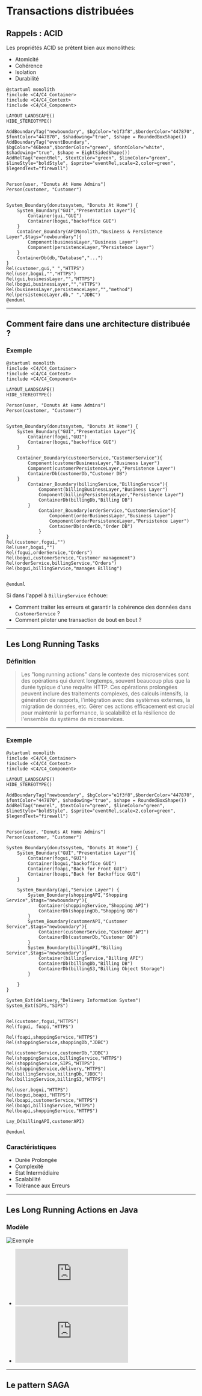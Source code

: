 # Transactions distribuées
## Rappels : ACID

Les propriétés ACID se prêtent bien aux monolithes:

* Atomicité
* Cohérence
* Isolation
* Durabilité

```plantuml
@startuml monolith
!include <C4/C4_Container>
!include <C4/C4_Context>
!include <C4/C4_Component>

LAYOUT_LANDSCAPE()
HIDE_STEREOTYPE()

AddBoundaryTag("newboundary", $bgColor="e1f3f8",$borderColor="447870", $fontColor="447870", $shadowing="true", $shape = RoundedBoxShape())
AddBoundaryTag("eventBoundary", $bgColor="46beaa",$borderColor="green", $fontColor="white", $shadowing="true", $shape = EightSidedShape())
AddRelTag("eventRel", $textColor="green", $lineColor="green", $lineStyle="boldStyle", $sprite="eventRel,scale=2,color=green", $legendText="firewall")


Person(user, "Donuts At Home Admins")
Person(customer, "Customer")


System_Boundary(donutssystem, "Donuts At Home") {
    System_Boundary("GUI","Presentation Layer"){
        Container(gui,"GUI")
        Container(bogui,"backoffice GUI")
    }
    Container_Boundary(APIMonolith,"Business & Persistence Layer",$tags="newboundary"){
        Component(businessLayer,"Business Layer")
        Component(persistenceLayer,"Persistence Layer")
    }
    ContainerDb(db,"Database","...")
}
Rel(customer,gui," ","HTTPS")
Rel(user,bogui,"","HTTPS")
Rel(gui,businessLayer,"","HTTPS")
Rel(bogui,businessLayer,"","HTTPS")
Rel(businessLayer,persistenceLayer,"","method")
Rel(persistenceLayer,db," ","JDBC")
@enduml

```



--- 

## Comment faire dans une architecture distribuée ?
### Exemple


```plantuml
@startuml monolith
!include <C4/C4_Container>
!include <C4/C4_Context>
!include <C4/C4_Component>

LAYOUT_LANDSCAPE()
HIDE_STEREOTYPE()

Person(user, "Donuts At Home Admins")
Person(customer, "Customer")


System_Boundary(donutssystem, "Donuts At Home") {
    System_Boundary("GUI","Presentation Layer"){
        Container(fogui,"GUI")
        Container(bogui,"backoffice GUI")
    }

    Container_Boundary(customerService,"CustomerService"){
        Component(customerBusinessLayer,"Business Layer")
        Component(customerPersistenceLayer,"Persistence Layer")
        ContainerDb(customerDb,"Customer DB")
    }
        Container_Boundary(billingService,"BillingService"){
            Component(billingBusinessLayer,"Business Layer")
            Component(billingPersistenceLayer,"Persistence Layer")
            ContainerDb(billingDb,"Billing DB")
        }
            Container_Boundary(orderService,"CustomerService"){
                Component(orderBusinessLayer,"Business Layer")
                Component(orderPersistenceLayer,"Persistence Layer")
                ContainerDb(orderDb,"Order DB")
            }
}
Rel(customer,fogui,"")
Rel(user,bogui,"")
Rel(fogui,orderService,"Orders")
Rel(bogui,customerService,"Customer management")
Rel(orderService,billingService,"Orders")
Rel(bogui,billingService,"manages Billing")


@enduml

```

<span v-click>Si dans l'appel à ``BillingService`` échoue:</span>
* <span v-click>Comment traiter les erreurs et garantir la cohérence des données dans ``CustomerService`` ?</span>
* <span v-click>Comment piloter une transaction de bout en bout ?</span> 

---

## Les Long Running Tasks

### Définition

> Les "long running actions" dans le contexte des microservices sont des opérations qui durent longtemps, souvent beaucoup plus que la durée typique d'une requête HTTP. Ces opérations prolongées peuvent inclure des traitements complexes, des calculs intensifs, la génération de rapports, l'intégration avec des systèmes externes, la migration de données, etc. Gérer ces actions efficacement est crucial pour maintenir la performance, la scalabilité et la résilience de l'ensemble du système de microservices.

---

### Exemple

```plantuml
@startuml monolith
!include <C4/C4_Container>
!include <C4/C4_Context>
!include <C4/C4_Component>

LAYOUT_LANDSCAPE()
HIDE_STEREOTYPE()

AddBoundaryTag("newboundary", $bgColor="e1f3f8",$borderColor="447870", $fontColor="447870", $shadowing="true", $shape = RoundedBoxShape())
AddRelTag("newrel", $textColor="green", $lineColor="green", $lineStyle="boldStyle", $sprite="eventRel,scale=2,color=green", $legendText="firewall")


Person(user, "Donuts At Home Admins")
Person(customer, "Customer")

System_Boundary(donutssystem, "Donuts At Home") {
    System_Boundary("GUI","Presentation Layer"){
        Container(fogui,"GUI")
        Container(bogui,"backoffice GUI")
        Container(foapi,"Back for Front GUI")
        Container(boapi,"Back for Backoffice GUI")
    }

    System_Boundary(api,"Service Layer") {
        System_Boundary(shoppingAPI,"Shopping Service",$tags="newboundary"){
            Container(shoppingService,"Shopping API")
            ContainerDb(shoppingDb,"Shopping DB")
        }
        System_Boundary(customerAPI,"Customer Service",$tags="newboundary"){
            Container(customerService,"Customer API")
            ContainerDb(customerDb,"Customer DB")
        }
        System_Boundary(billingAPI,"Billing Service",$tags="newboundary"){
            Container(billingService,"Billing API")
            ContainerDb(billingDb,"Billing DB")
            ContainerDb(billingS3,"Billing Object Storage")
        }

    }
}

System_Ext(delivery,"Delivery Information System")
System_Ext(SIPS,"SIPS")


Rel(customer,fogui,"HTTPS")
Rel(fogui, foapi,"HTTPS")

Rel(foapi,shoppingService,"HTTPS")
Rel(shoppingService,shoppingDb,"JDBC")

Rel(customerService,customerDb,"JDBC")
Rel(shoppingService,billingService,"HTTPS")
Rel(shoppingService,SIPS,"HTTPS")
Rel(shoppingService,delivery,"HTTPS")
Rel(billingService,billingDb,"JDBC")
Rel(billingService,billingS3,"HTTPS")

Rel(user,bogui,"HTTPS")
Rel(bogui,boapi,"HTTPS")
Rel(boapi,customerService,"HTTPS")
Rel(boapi,billingService,"HTTPS")
Rel(boapi,shoppingService,"HTTPS")

Lay_D(billingAPI,customerAPI)

@enduml

```


### Caractéristiques

* Durée Prolongée 
* Complexité 
* État Intermédiaire 
* Scalabilité 
* Tolérance aux Erreurs 


<!--
Durée Prolongée : Ces actions peuvent prendre des secondes, des minutes, voire des heures pour se terminer.
Complexité : Souvent impliquent des opérations complexes avec plusieurs étapes ou dépendances.
État Intermédiaire : Les actions prolongées peuvent nécessiter la gestion de l'état intermédiaire pour assurer la reprise après une interruption.
Scalabilité : Doivent pouvoir être mises à l'échelle horizontalement, par exemple en ajoutant des instances supplémentaires de services worker.
Tolérance aux Erreurs : Doivent gérer les échecs de manière appropriée et pouvoir redémarrer ou compenser les opérations échouées.

-->
---

## Les Long Running Actions en Java

### Modèle

![Exemple](https://download.eclipse.org/microprofile/microprofile-lra-2.0/images/lra.png)

* ![Article présentant les LRA](https://blog.sciam.fr/2023/12/07/lra-demo.html)
* ![Spécification MicroProfile LRA 2.0](https://download.eclipse.org/microprofile/microprofile-lra-2.0/microprofile-lra-spec-2.0.html)

---

## Le pattern SAGA


